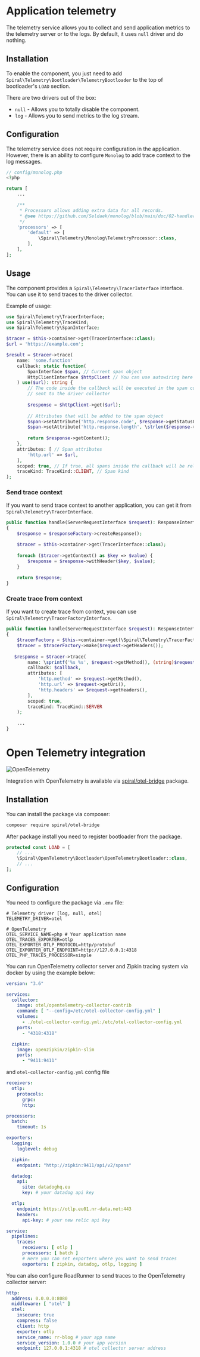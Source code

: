 # Application telemetry

The telemetry service allows you to collect and send application metrics to the telemetry server or to the logs. By
default, it uses `null` driver and do nothing.

## Installation

To enable the component, you just need to add `Spiral\Telemetry\Bootloader\TelemetryBootloader` to the
top of bootloader's `LOAD` section.

There are two drivers out of the box:

- `null` - Allows you to totally disable the component.
- `log` - Allows you to send metrics to the log stream.

## Configuration

The telemetry service does not require configuration in the application.
However, there is an ability to configure `Monolog` to add trace context to the log messages.

```php
// config/monolog.php
<?php

return [
    ...

    /**
     * Processors allows adding extra data for all records.
     * @see https://github.com/Seldaek/monolog/blob/main/doc/02-handlers-formatters-processors.md#processors
     */
    'processors' => [
        'default' => [
            \Spiral\Telemetry\Monolog\TelemetryProcessor::class,
        ],
    ],
];
```

## Usage

The component provides a `Spiral\Telemetry\TracerInterface` interface. You can use it to send traces to the driver
collector.

Example of usage:

```php
use Spiral\Telemetry\TracerInterface;
use Spiral\Telemetry\TraceKind;
use Spiral\Telemetry\SpanInterface;

$tracer = $this->container->get(TracerInterface::class);
$url = 'https://example.com';

$result = $tracer->trace(
    name: 'some.function'
    callback: static function(
        SpanInterface $span, // Current span object
        HttpClientInterface $httpClient // You can use autowiring here
    ) use($url): string {
        // The code inside the callback will be executed in the span context and information about the span will be
        // sent to the driver collector
        
        $response = $httpClient->get($url);
        
        // Attributes that will be added to the span object
        $span->setAttribute('http.response.code', $response->getStatusCode());
        $span->setAttribute('http.response.length', \strlen($response->getContent()));
        
        return $response->getContent();
    },
    attributes: [ // Span attributes
        'http.url' => $url,
    ],
    scoped: true, // If true, all spans inside the callback will be related to the current span
    traceKind: TraceKind::CLIENT, // Span kind
);
```

### Send trace context

If you want to send trace context to another application, you can get it from `Spiral\Telemetry\TracerInterface`.

```php
public function handle(ServerRequestInterface $request): ResponseInterface
{
    $response = $responseFactory->createResponse();

    $tracer = $this->container->get(TracerInterface::class);
    
    foreach ($tracer->getContext() as $key => $value) {
        $response = $response->withHeader($key, $value);
    }
    
    return $response;
}
```

### Create trace from context

If you want to create trace from context, you can use `Spiral\Telemetry\TracerFactoryInterface`.

```php
public function handle(ServerRequestInterface $request): ResponseInterface
{
    $tracerFactory = $this->container->get(\Spiral\Telemetry\TracerFactoryInterface::class);
    $tracer = $tracerFactory->make($request->getHeaders());
    
   $response = $tracer->trace(
        name: \sprintf('%s %s', $request->getMethod(), (string)$request->getUri()),
        callback: $callback,
        attributes: [
            'http.method' => $request->getMethod(),
            'http.url' => $request->getUri(),
            'http.headers' => $request->getHeaders(),
        ],
        scoped: true,
        traceKind: TraceKind::SERVER
    );
    
    ...
}
```

# Open Telemetry integration

![OpenTelemetry](https://user-images.githubusercontent.com/773481/202469153-f0b6458c-535c-4cb7-8570-bab8c27abd29.png)


Integration with OpenTelemetry is available via [spiral/otel-bridge](https://github.com/spiral/otel-bridge) package.

## Installation

You can install the package via composer:

```bash
composer require spiral/otel-bridge
```

After package install you need to register bootloader from the package.

```php app/src/Application/Kernel.php
protected const LOAD = [
    // ...
    \Spiral\OpenTelemetry\Bootloader\OpenTelemetryBootloader::class,
    // ...
];
```

## Configuration

You need to configure the package via `.env` file:

```dotenv
# Telemetry driver [log, null, otel]
TELEMETRY_DRIVER=otel

# OpenTelemetry
OTEL_SERVICE_NAME=php # Your application name
OTEL_TRACES_EXPORTER=otlp
OTEL_EXPORTER_OTLP_PROTOCOL=http/protobuf
OTEL_EXPORTER_OTLP_ENDPOINT=http://127.0.0.1:4318
OTEL_PHP_TRACES_PROCESSOR=simple
```

You can run OpenTelemetry collector server and Zipkin tracing system via docker by using the example below:

```yaml
version: "3.6"

services:
  collector:
    image: otel/opentelemetry-collector-contrib
    command: [ "--config=/etc/otel-collector-config.yml" ]
    volumes:
      - ./otel-collector-config.yml:/etc/otel-collector-config.yml
    ports:
      - "4318:4318"

  zipkin:
    image: openzipkin/zipkin-slim
    ports:
      - "9411:9411"
```

and `otel-collector-config.yml` config file

```yaml
receivers:
  otlp:
    protocols:
      grpc:
      http:

processors:
  batch:
    timeout: 1s

exporters:
  logging:
    loglevel: debug

  zipkin:
    endpoint: "http://zipkin:9411/api/v2/spans"

  datadog:
    api:
      site: datadoghq.eu
      key: # your datadog api key

  otlp:
    endpoint: https://otlp.eu01.nr-data.net:443
    headers:
      api-key: # your new relic api key

service:
  pipelines:
    traces:
      receivers: [ otlp ]
      processors: [ batch ]
      # Here you can set exporters where you want to send traces
      exporters: [ zipkin, datadog, otlp, logging ]
```

You can also configure RoadRunner to send traces to the OpenTelemetry collector server:

```yaml
http:
  address: 0.0.0.0:8080
  middleware: [ "otel" ]
  otel:
    insecure: true
    compress: false
    client: http
    exporter: otlp
    service_name: rr-blog # your app name
    service_version: 1.0.0 # your app version
    endpoint: 127.0.0.1:4318 # otel collector server address
```

